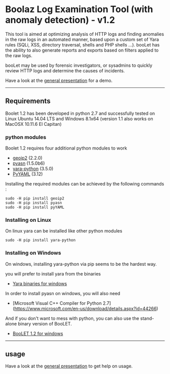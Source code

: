 # Boolaz Log Examination Tool (with anomaly detection) - v1.2

This tool is aimed at optimizing analysis of HTTP logs and finding anomalies in the raw logs in an automated manner, based upon a custom set of Yara rules (SQLi, XSS, directory traversal, shells and PHP shells ...). booLet has the ability to also generate reports and exports based on filters applied to the raw logs.

booLet may be used by forensic investigators, or sysadmins to quickly review HTTP logs and determine the causes of incidents.

Have a look at the [general presentation](https://github.com/boolaz/BooLet/blob/master/README.md) for a demo.

------------

## Requirements

Boolet 1.2 has been developed in python 2.7 and successfully tested on Linux Ubuntu 14.04 LTS and Windows 8.1x64 (version 1.1 also works on MacOSX 10.11.6 El Capitan)

### python modules

Boolet 1.2 requires four additional python modules to work

- [geoip2](https://pypi.python.org/pypi/geoip2) (2.2.0)
- [pyasn](https://pypi.python.org/pypi/pyasn) (1.5.0b6)
- [yara-python](https://pypi.python.org/pypi/yara-python) (3.5.0)
- [PyYAML](https://pypi.python.org/pypi/pyYAML) (3.12)

Installing the required modules can be achieved by the following commands :

    sudo -H pip install geoip2
    sudo -H pip install pyasn
    sudo -H pip install pyYAML

### Installing on Linux

On linux yara can be installed like other python modules

    sudo -H pip install yara-python

### Installing on Windows

On windows, installing yara-python via pip seems to be the hardest way.

you will prefer to install yara from the binaries
- [Yara binaries for windows](http://yara.readthedocs.io/en/v3.4.0/gettingstarted.html#installing-on-windows) 

In order to install pyasn on windows, you will also need

- [Microsoft Visual C++ Compiler for Python 2.7] (https://www.microsoft.com/en-us/download/details.aspx?id=44266)

And if you don't want to mess with python, you can also use the stand-alone binary version of BooLET.
- [BooLET 1.2 for windows](https://github.com/boolaz/BooLet/blob/master/booLet_1.2/windows/)

------------

## usage

Have a look at the [general presentation](https://github.com/boolaz/BooLet/blob/master/README.md) to get help on usage.
